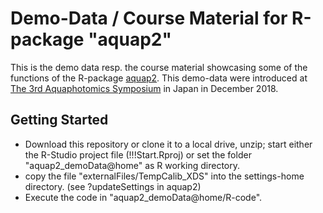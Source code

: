 # Demo-Data / Course Material for R-package "aquap2"

This is the demo data resp. the course material showcasing some of the functions of the R-package [aquap2](https://github.com/bpollner/aquap2).
This demo-data were introduced at [The 3rd Aquaphotomics Symposium](http://conference.aquaphotomics.com/) in Japan in December 2018.

## Getting Started
* Download this repository or clone it to a local drive, unzip; start either the R-Studio project file (!!!Start.Rproj) or set the folder "aquap2_demoData@home" as R working directory. 
* copy the file "externalFiles/TempCalib_XDS" into the settings-home directory. (see ?updateSettings in aquap2) 
* Execute the code in "aquap2_demoData@home/R-code".
